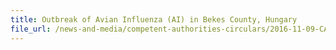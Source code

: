 ```yaml
---
title: Outbreak of Avian Influenza (AI) in Bekes County, Hungary 
file_url: /news-and-media/competent-authorities-circulars/2016-11-09-CA.pdf
---
```


